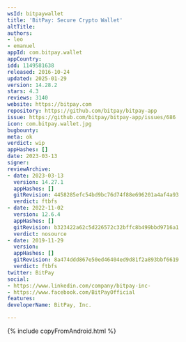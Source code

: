 ```yaml
---
wsId: bitpaywallet
title: 'BitPay: Secure Crypto Wallet'
altTitle: 
authors:
- leo
- emanuel
appId: com.bitpay.wallet
appCountry: 
idd: 1149581638
released: 2016-10-24
updated: 2025-01-29
version: 14.28.2
stars: 4.3
reviews: 3140
website: https://bitpay.com
repository: https://github.com/bitpay/bitpay-app
issue: https://github.com/bitpay/bitpay-app/issues/686
icon: com.bitpay.wallet.jpg
bugbounty: 
meta: ok
verdict: wip
appHashes: []
date: 2023-03-13
signer: 
reviewArchive:
- date: 2023-03-13
  version: 14.27.1
  appHashes: []
  gitRevision: 4458285efc54bd9bc76d74f88e696201a4af4a93
  verdict: ftbfs
- date: 2022-11-02
  version: 12.6.4
  appHashes: []
  gitRevision: b323422a62c5d226572c32bffc8b499bbd9716a1
  verdict: nosource
- date: 2019-11-29
  version: 
  appHashes: []
  gitRevision: 8a474ddd867e50ed46404ed9d81f2a893bbf6619
  verdict: ftbfs
twitter: BitPay
social:
- https://www.linkedin.com/company/bitpay-inc-
- https://www.facebook.com/BitPayOfficial
features: 
developerName: BitPay, Inc.

---
```


{% include copyFromAndroid.html %}
